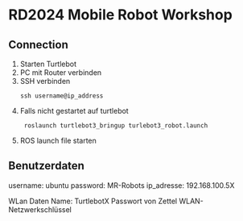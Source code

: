 # RD2024 Mobile Robot Workshop


## Connection

1. Starten Turtlebot
2. PC mit Router verbinden
3. SSH verbinden
    ```
    ssh username@ip_address
    ```
4. Falls nicht gestartet auf turtlebot
   ```
    roslaunch turtlebot3_bringup turlebot3_robot.launch
   ```
6. ROS launch file starten

## Benutzerdaten
username: ubuntu
password: MR-Robots
ip_adresse: 192.168.100.5X

WLan Daten
Name: TurtlebotX
Passwort von Zettel WLAN-Netzwerkschlüssel
